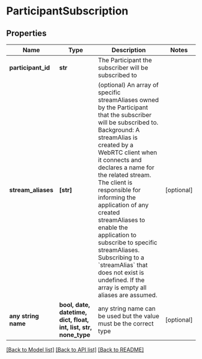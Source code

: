 # ParticipantSubscription


## Properties
Name | Type | Description | Notes
------------ | ------------- | ------------- | -------------
**participant_id** | **str** | The Participant the subscriber will be subscribed to | 
**stream_aliases** | **[str]** | (optional) An array of specific streamAliases owned by the Participant that the subscriber will be subscribed to. Background: A streamAlias is created by a WebRTC client when it connects and declares a name for the related stream. The client is responsible for informing the application of any created streamAliases to enable the application to subscribe to specific streamAliases. Subscribing to a &#x60;streamAlias&#x60; that does not exist is undefined. If the array is empty all aliases are assumed. | [optional] 
**any string name** | **bool, date, datetime, dict, float, int, list, str, none_type** | any string name can be used but the value must be the correct type | [optional]

[[Back to Model list]](../README.md#documentation-for-models) [[Back to API list]](../README.md#documentation-for-api-endpoints) [[Back to README]](../README.md)


